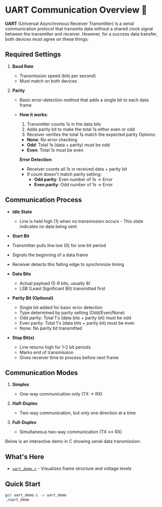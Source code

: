 # UART Communication Overview 📡

**UART** (Universal Asynchronous Receiver Transmitter) is a serial communication protocol that transmits data without a shared clock signal between the transmitter and receiver. However, for a success data transfer, both devices must agree on these things:

## Required Settings

1. **Baud Rate**

   - Transmission speed (bits per second)
   - Must match on both devices

2. **Parity**

   - Basic error-detection method that adds a single bit to each data frame
   - **How it works**:

     1. Transmitter counts 1s in the data bits
     2. Adds parity bit to make the total 1s either even or odd
     3. Receiver verifies the total 1s match the expected parity
        Options:

     - **None**: No error checking
     - **Odd**: Total 1s (data + parity) must be odd
     - **Even**: Total 1s must be even

     **Error Detection**:

     - Receiver counts all 1s in received data + parity bit
     - If count doesn't match parity setting:
       - **Odd parity**: Even number of 1s → Error
       - **Even parity**: Odd number of 1s → Error

## Communication Process

- **Idle State**

  - Line is held high (1) when no transmission occurs - This state indicates no data being sent

- **Start Bit**
- Transmitter pulls line low (0) for one bit period
- Signals the beginning of a data frame
- Receiver detects this falling edge to synchronize timing

- **Data Bits**

  - Actual payload (5-9 bits, usually 8)
  - LSB (Least Significant Bit) transmitted first

- **Parity Bit (Optional)**

  - Single bit added for basic error detection
  - Type determined by parity setting (Odd/Even/None)
  - Odd parity: Total 1's (data bits + parity bit) must be odd
  - Even parity: Total 1's (data bits + parity bit) must be even
  - None: No parity bit transmitted

- **Stop Bit(s)**
  - Line returns high for 1-2 bit periods
  - Marks end of transmission
  - Gives receiver time to process before next frame

## Communication Modes

1. **Simplex**

   - One-way communication only (TX → RX)

2. **Half-Duplex**

   - Two-way communication, but only one direction at a time

3. **Full-Duplex**
   - Simultaneous two-way communication (TX ↔ RX)

Below is an interactive demo in C showing serial data transmission:

## What's Here

- [`uart_demo.c`](./uart_demo.c) - Visualizes frame structure and voltage levels

## Quick Start

```bash
gcc uart_demo.c -o uart_demo
./uart_demo
```
